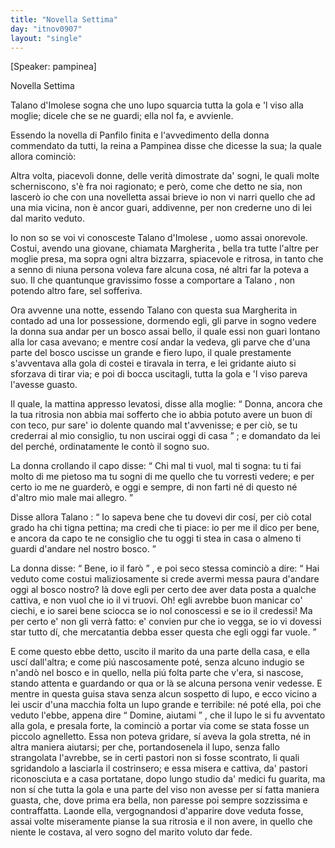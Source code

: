 ```yaml
---
title: "Novella Settima"
day: "itnov0907"
layout: "single"
---
```

<html>
 <head>
 </head>
 <body>
  <div id="nov0907" type="novella" who="pampinea">
   <p>
    [Speaker: pampinea]
   </p>
   <head>
    Novella Settima
   </head>
   <argument>
    <p>
     <milestone id="p09070001"/>
     <name persref="talano" type="person">
      Talano d'Imolese
     </name>
     sogna che uno lupo squarcia tutta la gola e 'l viso alla moglie; dicele che se ne guardi; ella nol fa, e avvienle.
    </p>
   </argument>
   <div3 type="commentary" who="author">
    <p>
     <milestone id="p09070002"/>
     Essendo la novella di
     <name persref="panfilo" type="person">
      Panfilo
     </name>
     finita e l'avvedimento della donna commendato da tutti,
     <name persref="emilia" type="person">
      la reina
     </name>
     a
     <name persref="pampinea" type="person">
      Pampinea
     </name>
     disse che dicesse la sua; la quale allora cominci&ograve;:
    </p>
   </div3>
   <div3 type="commentary" who="pampinea">
    <p>
     <milestone id="p09070003"/>
     Altra volta, piacevoli donne, delle verit&agrave; dimostrate da' sogni, le quali molte scherniscono, s'&egrave; fra noi ragionato; e per&ograve;, come che detto ne sia, non lascer&ograve; io che con una novelletta assai brieve io non vi narri quello che ad una mia vicina, non &egrave; ancor guari, addivenne, per non crederne uno di lei dal marito veduto.
    </p>
   </div3>
   <p>
    <milestone id="p09070004"/>
    Io non so se voi vi conosceste
    <name persref="talano" type="person">
     Talano d'Imolese
    </name>
    , uomo assai onorevole. Costui, avendo una giovane, chiamata
    <name persref="margheritaimolese" type="person">
     Margherita
    </name>
    , bella tra tutte l'altre per moglie presa, ma sopra ogni altra bizzarra, spiacevole e ritrosa, in tanto che a senno di niuna persona voleva fare alcuna cosa, n&eacute; altri far la poteva a suo. Il che quantunque gravissimo fosse a comportare a
    <name persref="talano" type="person">
     Talano
    </name>
    , non potendo altro fare, sel sofferiva.
   </p>
   <p>
    <milestone id="p09070005"/>
    Ora avvenne una notte, essendo
    <name persref="talano" type="person">
     Talano
    </name>
    con questa sua
    <name persref="margheritaimolese" type="person">
     Margherita
    </name>
    in contado ad una lor possessione, dormendo egli, gli parve in sogno vedere la donna sua andar per un bosco assai bello, il quale essi non guari lontano alla lor casa avevano;
    <milestone id="p09070006"/>
    e mentre cos&iacute; andar la vedeva, gli parve che d'una parte del bosco uscisse un grande e fiero lupo, il quale prestamente s'avventava alla gola di costei e tiravala in terra, e lei gridante aiuto si sforzava di tirar via; e poi di bocca uscitagli, tutta la gola e 'l viso pareva l'avesse guasto.
   </p>
   <p>
    <milestone id="p09070007"/>
    Il quale, la mattina appresso levatosi, disse alla moglie:
    <q direct="unspecified" who="talano">
     Donna, ancora che la tua ritrosia non abbia mai sofferto che io abbia potuto avere un buon d&iacute; con teco, pur sare' io dolente quando mal t'avvenisse; e per ci&ograve;, se tu crederrai al mio consiglio, tu non uscirai oggi di casa
    </q>
    ; e domandato da lei del perch&eacute;, ordinatamente le cont&ograve; il sogno suo.
   </p>
   <p>
    <milestone id="p09070008"/>
    La donna crollando il capo disse:
    <q direct="unspecified" who="margheritaimolese">
     Chi mal ti vuol, mal ti sogna: tu ti fai molto di me pietoso ma tu sogni di me quello che tu vorresti vedere; e per certo io me ne guarder&ograve;, e oggi e sempre, di non farti n&eacute; di questo n&eacute; d'altro mio male mai allegro.
    </q>
   </p>
   <p>
    <milestone id="p09070009"/>
    Disse allora
    <name persref="talano" type="person">
     Talano
    </name>
    :
    <q direct="unspecified" who="talano">
     Io sapeva bene che tu dovevi dir cos&iacute;, per ci&ograve; cotal grado ha chi tigna pettina; ma credi che ti piace: io per me il dico per bene, e ancora da capo te ne consiglio che tu oggi ti stea in casa o almeno ti guardi d'andare nel nostro bosco.
    </q>
   </p>
   <p>
    <milestone id="p09070010"/>
    La donna disse:
    <q direct="unspecified" who="margheritaimolese">
     Bene, io il far&ograve;
    </q>
    , e poi seco stessa cominci&ograve; a dire:
    <q direct="unspecified">
     Hai veduto come costui maliziosamente si crede avermi messa paura d'andare oggi al bosco nostro? l&agrave; dove egli per certo dee aver data posta a qualche cattiva, e non vuol che io il vi truovi. Oh! egli avrebbe buon manicar co' ciechi, e io sarei bene sciocca se io nol conoscessi e se io il credessi! Ma per certo e' non gli verr&agrave; fatto: e' convien pur che io vegga, se io vi dovessi star tutto d&iacute;, che mercatantia debba esser questa che egli oggi far vuole.
    </q>
   </p>
   <p>
    <milestone id="p09070011"/>
    E come questo ebbe detto, uscito il marito da una parte della casa, e ella usc&iacute; dall'altra; e come pi&uacute; nascosamente pot&eacute;, senza alcuno indugio se n'and&ograve; nel bosco e in quello, nella pi&uacute; folta parte che v'era, si nascose, stando attenta e guardando or qua or l&agrave; se alcuna persona venir vedesse.
    <milestone id="p09070012"/>
    E mentre in questa guisa stava senza alcun sospetto di lupo, e ecco vicino a lei uscir d'una macchia folta un lupo grande e terribile: n&eacute; pot&eacute; ella, poi che veduto l'ebbe, appena dire
    <q direct="unspecified" who="margheritaimolese">
     Domine, aiutami
    </q>
    , che il lupo le si fu avventato alla gola, e presala forte, la cominci&ograve; a portar via come se stata fosse un piccolo agnelletto.
    <milestone id="p09070013"/>
    Essa non poteva gridare, s&iacute; aveva la gola stretta, n&eacute; in altra maniera aiutarsi; per che, portandosenela il lupo, senza fallo strangolata l'avrebbe, se in certi pastori non si fosse scontrato, li quali sgridandolo a lasciarla il costrinsero; e essa misera e cattiva, da' pastori riconosciuta e a casa portatane, dopo lungo studio da' medici fu guarita, ma non s&iacute; che tutta la gola e una parte del viso non avesse per s&iacute; fatta maniera guasta, che, dove prima era bella, non paresse poi sempre sozzissima e contraffatta.
    <milestone id="p09070014"/>
    Laonde ella, vergognandosi d'apparire dove veduta fosse, assai volte miseramente pianse la sua ritrosia e il non avere, in quello che niente le costava, al vero sogno del marito voluto dar fede.
   </p>
  </div>
 </body>
</html>